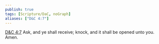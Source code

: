 ```yaml
---
publish: true
tags: [Scripture/DaC, noGraph]
aliases: ["D&C 4:7"]
---
```

[D&C 4:7](https://churchofjesuschrist.org/study/scriptures/dc-testament/dc/4?lang=eng&id=p7#p7) Ask, and ye shall receive; knock, and it shall be opened unto you. Amen.





